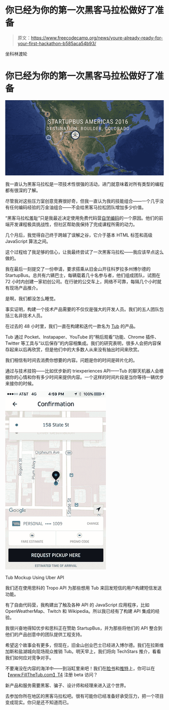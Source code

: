 # 你已经为你的第一次黑客马拉松做好了准备

> 原文：<https://www.freecodecamp.org/news/youre-already-ready-for-your-first-hackathon-b585aca54b93/>

坐科林渡轮

# 你已经为你的第一次黑客马拉松做好了准备

![1*feuHwMepPlxOTVMCYb-gyA](img/d600e1f424b83503a0987bb82f0e6756.png)

我一直认为黑客马拉松是一项技术性很强的活动，进门就意味着对所有类型的编程都有很深的了解。

尽管我对这些压力室创意竞赛很好奇，但我一直认为我的技能组合——一个几乎没有任何编码经验的万金油组合——不会给黑客马拉松团队增加多少价值。

“黑客马拉松羞耻”只是我最近决定使用免费代码营[自学编码](https://medium.freecodecamp.com/how-long-does-free-code-camp-take-f986202346ef#.b2bc3kgpf)的一个原因。他们的前端开发课程极具挑战性，但社区帮助我保持了完成课程所需的动力。

几个月后，我觉得自己终于跨越了误解之谷，它介于基本 HTML 标签和高级 JavaScript 算法之间。

这个过程给了我足够的信心，让我最终尝试了一次黑客马拉松——我应该早点这么做的。

我在最后一刻提交了一份申请，要求搭乘从旧金山开往科罗拉多州博尔德的 StartupBus。总共有六辆巴士，每辆载着几十名参与者，他们组成团队，试图在 72 小时内创建一家初创公司。在行驶的公交车上，网络不可靠，每隔几个小时就有现场产品推介。

是啊，我们都没怎么睡觉。

事实证明，构建一个技术产品需要的不仅仅是强大的开发人员。我们的五人团队包括三名非技术人员。

在过去的 48 小时里，我们一直在构建和迭代一款名为 [Tub](http://www.fillthetub.com) 的产品。

Tub 通过 Pocket、Instapaper、YouTube 的“稍后观看”功能、Chrome 插件、Twitter 等工具与“以后保存”的内容相集成。我们的研究表明，很多人会把内容保存起来以后再欣赏，但是他们中的大多数人从来没有抽出时间来欣赏。

我们相信有时间去消费你想要的内容。问题是你的时间是碎片化的。

通过与技术挂钩——比如优步新的 triexperiences API——Tub 的聊天机器人会根据你的心情和你有多少时间来提供内容。一个这样的时间片段是当你等待一辆优步来接你的时候。

![1*YNnBmVHgvHAuv_n8ydlcbQ](img/63e3ebe7903ee0733c1d51f5a7dad546.png)

Tub Mockup Using Uber API

我们还在使用思科的 Tropo API 为那些想用 Tub 来回发短信的用户构建短信发送功能。

有了自由代码营，我构建出了触及各种 API 的 JavaScript 应用程序，比如 OpenWeatherMap、Twitch 和 Wikipedia。所以我已经有了构建 API 集成的经验。

我很兴奋地得知优步和思科正在赞助 StartupBus，并为那些将他们的 API 整合到他们的产品创意中的团队提供工程支持。

希望这个故事会有更多，但现在，旧金山创业巴士已经进入博尔德。我们在拉斯维加斯和盐湖城向现场观众推销 Tub。明天早上，我们将向 TechStars 推介，看看我们如何应对竞争对手。

不要淹没在内容的海洋中——到浴缸里来吧！我们在[脸书](https://www.facebook.com/intothetub/)和[推特](https://twitter.com/fillthetub)上，你可以在【www.FillTheTub.com】T4 注册 beta 访问？

新产品和服务需要黑客、骗子、设计师和经理来进入这个世界。

去参加你所在地区的黑客马拉松吧。很有可能你已经准备好承受压力，把一个项目变成现实。你只是还不知道而已。